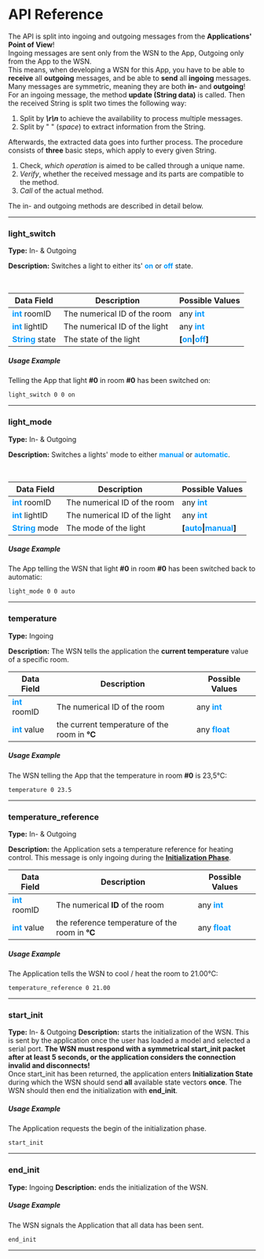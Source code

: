 # API Reference

The API is split into ingoing and outgoing messages from the **Applications' Point of View**!\
Ingoing messages are sent only from the WSN to the App, Outgoing only from the App to the WSN.\
This means, when developing a WSN for this App, you have to be able to **receive** all **outgoing** messages, and be able to **send** all **ingoing** messages.\
Many messages are symmetric, meaning they are both **in-** and **outgoing**!\
For an ingoing message, the method **update (String data)** is called. Then the received String is split two times the following way:

1. Split by _**\r\n**_ to achieve the availability to process
multiple messages.
2. Split by " " (_space_) to extract information from the String.


Afterwards, the extracted data goes into further process.
The procedure consists of **three** basic steps, which apply to every given String.

1. Check, _which operation_ is aimed to be called through a unique name.
2. _Verify_, whether the received message and its parts are compatible to the method.
3. _Call_ of the actual method.

The in- and outgoing methods are described in detail below.

---

### light_switch

**Type:** 
In- & Outgoing

**Description:**
Switches a light to either its' <font color='#0099ff'>**on**</font> or <font color='#0099ff'>**off**</font> state. 

<br/>

| Data Field | Description | Possible Values |
| ---------- | ----------- | --------------- |
| <font color='#0099ff'>**int**</font> roomID | The numerical ID of the room | any <font color='#0099ff'>**int**</font> |
| <font color='#0099ff'>**int**</font> lightID | The numerical ID of the light | any <font color='#0099ff'>**int**</font> |
| <font color='#0099ff'>**String**</font> state | The state of the light | **\[<font color='#0099ff'>on</font>\|<font color='#0099ff'>off</font>\]** |

##### Usage Example
Telling the App that light **#0** in room **#0** has been switched on:
````
light_switch 0 0 on
````

---

### light_mode

**Type:** 
In- & Outgoing

**Description:**
Switches a lights' mode to either <font color='#0099ff'>**manual**</font> or <font color='#0099ff'>**automatic**</font>.

<br/>

| Data Field | Description | Possible Values |
| ---------- | ----------- | --------------- |
| <font color='#0099ff'>**int**</font> roomID | The numerical ID of the room | any <font color='#0099ff'>**int**</font> |
| <font color='#0099ff'>**int**</font> lightID | The numerical ID of the light | any <font color='#0099ff'>**int**</font> |
| <font color='#0099ff'>**String**</font> mode | The mode of the light | **\[<font color='#0099ff'>auto</font>\|<font color='#0099ff'>manual</font>\]** |

##### Usage Example
The App telling the WSN that light **#0** in room **#0** has been switched back to automatic:
````
light_mode 0 0 auto
````

---

### temperature
**Type:**
Ingoing

**Description:**
The WSN tells the application the **current temperature** value
of a specific room. <br/>

| Data Field | Description | Possible Values|
|------------|-------------|----------------|
|<font color='#0099ff'>**int**</font> roomID | The numerical ID of the room | any <font color='#0099ff'>**int**</font>|
|<font color='#0099ff'>**int**</font> value| the current temperature of the room in **°C**|  any <font color='#0099ff'>**float**| 

##### Usage Example
The WSN telling the App that the temperature in room **#0** is 23,5°C:
````
temperature 0 23.5
````

---
### temperature_reference
**Type:** In- & Outgoing <br>

**Description:** the Application sets a temperature reference for heating control. This message is only ingoing during the
[**Initialization Phase**](#start_init).


| Data Field | Description | Possible Values|
|------------|-------------|----------------|
|<font color='#0099ff'>**int**</font> roomID | The numerical **ID** of the room | any <font color='#0099ff'>**int**</font>|
|<font color='#0099ff'>**int**</font> value| the reference temperature of the room in **°C**|  any <font color='#0099ff'>**float**| 

##### Usage Example
The Application tells the WSN to cool / heat the room to 21.00°C:
````
temperature_reference 0 21.00
````
---
### start_init
**Type:** In- & Outgoing
**Description:** starts the initialization of the WSN. This is sent by the application once the user has loaded a model and
selected a serial port. **The WSN must respond with a symmetrical start_init packet after at least 5 seconds, or the application
considers the connection invalid and disconnects!**\
Once start_init has been returned, the application enters **Initialization State** during which the WSN should send
**all** available state vectors **once**. The WSN should then end the initialization with **end_init**. 
##### Usage Example
The Application requests the begin of the initialization phase.
````
start_init
````
---
### end_init
**Type:** Ingoing
**Description:** ends the initialization of the WSN.
##### Usage Example
The WSN signals the Application that all data has been sent.
````
end_init
````
---